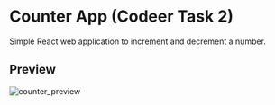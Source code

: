 # Counter App (Code<H>er Task 2)

Simple React web application to increment and decrement a number.

## Preview

![counter_preview](https://user-images.githubusercontent.com/56962523/178099422-d6adfddf-3f26-4642-aaed-7488b0e64005.png)


